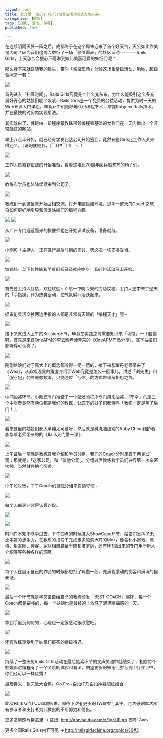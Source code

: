 ```yaml
---
layout: post
title: 看介里！Rails Girls成都站活动总结火热来袭~
categories: [摄影]
tags: [摄影, 活动, 编程]
published: True

---
```


在连续阴雨天好一阵之后，成都终于在这个周末迎来了首个好天气，天公如此作美是为何？因为我们这周六举行了一场「颜值爆表」的社区活动————Rails Girls，上天怎么会狠心下雨淋到如此美丽可爱的妹纸们呢？

那么接下来就跟随我的镜头，带你「亲临现场」体验这场重量级活动，哟哟，超级合照来一套：

![](/public/img/photos/railsgirls/dahezhao.jpg)

首先进入「扫盲时间」，Rails Girls究竟是个什么鬼东东，为什么能吸引这么多充满好奇心的姑娘们呢？咳咳~ Rails Girls是一个免费的公益活动，提供为时一天的Web开发入门课程，帮助女生们更好地认识编程艺术，掌握Ruby on Rails技术，并在最快的时间内实现想法。

其实说白了，就是由一帮程序猿教练带领编程零基础的女孩们在一天内做出一个非常酷炫的网站。

早上八点半开始，就已经有学员到达公司开始签到，竟然有些Girls比工作人员来得还早，（说的就是我，(￣ε(#￣)☆╰╮）

![](/public/img/photos/railsgirls/qiandao.jpg)

工作人员紧锣密鼓的开始准备，看看这堪比70周年阅兵般整齐的椅子们。

![](/public/img/photos/railsgirls/yizi.jpg)

教练和学员也陆陆续续来到公司了。

![](/public/img/photos/railsgirls/qiantai.jpg)

教练们一到这里就开始互相交流，打开电脑搭建环境，思考一整天的Coach之旅将如何更好地引导和激发姑娘们的编程兴趣。

![](/public/img/photos/railsgirls/jiaolian.jpg)
![](/public/img/photos/railsgirls/jiaolian2.jpg)

从广州专门远道而来的摄像师也在开始调试设备，准备就绪。

![](/public/img/photos/railsgirls/sheyingshi.jpg)

小刚和「主持人」正在进行最后时刻的商讨，势必把一切安排妥当。

![](/public/img/photos/railsgirls/shangtao.jpg)

铛铛铛~ 台下的教练和学员们都已经就座完毕，我们的活动马上开始。

![](/public/img/photos/railsgirls/jiuwei.jpg)

首先是主持人讲话，欢迎欢迎~ 介绍一下啊今天的活动议程，主持人还带来了逆天的「手指操」作为热身活动，使气氛瞬间活跃起来。

![](/public/img/photos/railsgirls/shouzhi.jpg)

据说能灵活交换两边手指的人都是非常有天赋的「编程天才」哦~

![](/public/img/photos/railsgirls/shouzhi2.jpg)

接下来就进入上午的Session环节，毕竟在实践之前需要知识来「填饱」一下脑袋呀，首先是来自OneAPM的李云集老师带来的《OneAPM产品分享》，底下姑娘们都听得可认真了。

![](/public/img/photos/railsgirls/renzhen.jpg)

刚刚姑娘们对于高大上的概念都听得一愣一愣的，接下来张耀丹老师带来了《Web》，从非常浅显的角度介绍了Web究竟是怎么一回事儿，讲述「浏先生」和「服小姐」的异地恋故事，只能通过「写信」的方式来缓解相思之苦。

![](/public/img/photos/railsgirls/zhangyaodang.jpg)

中间抽奖环节，小刚还专门准备了一个酷炫的程序专门用来抽奖，「不幸」的是三个中奖者竟然有两位都是我们的教练，让底下的妹子们都惊呼「教练一定是黑了后门！」。

![](/public/img/photos/railsgirls/choujiang.jpg)

看来这里的姑娘们都太单纯太可爱呀，然后就是纯洗脑级别的Ruby China维护者李华顺老师带来的的《Rails入门第一课》。

![](/public/img/photos/railsgirls/lihuashun.jpg)

上午最后一项就是教练自我介绍和学员分组，我们的Coach分别来自于两家公司：那就是，「这家公司」和「其他公司」。分组过后教练和学员们进行第一次亲密接触，当然就是拍合照啦。

![](/public/img/photos/railsgirls/jiaolianhezhao.jpg)

中午吃过饭，下午Coach们就是分组亲自指导啦~

![](/public/img/photos/railsgirls/xuexi.jpg)

每个人都是非常得认真的说。

![](/public/img/photos/railsgirls/xuexi2.jpg)

![](/public/img/photos/railsgirls/xuexixuexi.jpg)

时间在不知不觉中过去，下午四点的时候进入ShowCase环节，姑娘们发挥了无比丰富的想象力，在教练的指导下完成很多脑洞大开的Idea，像各种小游戏、微博、朋友圈、博客、家庭相册甚至于随机塔罗牌，还有HR想出来的专门用于新人介绍等等各种各样的网页。

![](/public/img/photos/railsgirls/showcase.jpg)

每个人在展示自己的作品的时候都想打了鸡血一般，充满着激动的笑容和满满的自豪感。

![](/public/img/photos/railsgirls/showcase2.jpg)

最后一个环节就是学员亲自给自己的教练颁发「BEST COACH」奖杯，每一个Coach都是最棒的，每一个姑娘也是最棒的！收获了满满幸福感的一天。

![](/public/img/photos/railsgirls/banjiang.jpg)

拿到手里沉甸甸的，心理也一定很感动很欣慰吧。

![](/public/img/photos/railsgirls/banjiang2.jpg)

还有教练享受到了妹纸们报答的特级待遇。

![](/public/img/photos/railsgirls/daiyu.jpg)

持续了一整天的Rails Girls活动在最后抽奖环节的欢声笑语中就结束了，相信每个姑娘都对编程有了一个全新的体验和看法，期望更多的妹纸们参与到IT行业当中，你们也可以一样优秀！

最后再来一张无敌大合照，Go Pro+自拍杆乃自拍神器超级组合：

![](/public/img/photos/railsgirls/dahezhao2.jpg)

此次Rails Girls CD圆满结束，期待下次有更多的TWer参与其中。再次感谢此次所有参与者和支持者为此做出的不断努力和付出。

更多高清照片戳这里 -> 链接: <http://pan.baidu.com/s/1gdHEIgb> 密码: 3xcy

更多全国Rails Girls内容可见 -> <http://railsgirlschina.org/topics/66#3>
